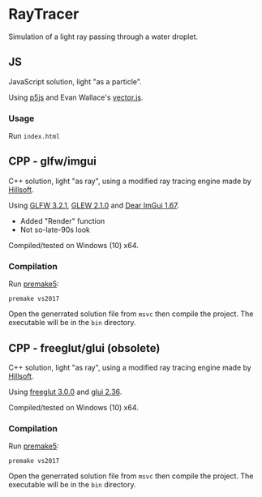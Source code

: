 # RayTracer

Simulation of a light ray passing through a water droplet.

## JS
JavaScript solution, light "as a particle".

Using [p5js](https://p5js.org) and Evan Wallace's [vector.js](https://github.com/evanw/lightgl.js).

### Usage
Run ```index.html```

## CPP - glfw/imgui
C++ solution, light "as ray", using a modified ray tracing engine made by [Hillsoft](https://github.com/Hillsoft/Raytracer-Tutorial).

Using [GLFW 3.2.1](https://www.glfw.org), [GLEW 2.1.0](http://glew.sourceforge.net) and [Dear ImGui 1.67](https://github.com/ocornut/imgui).

+ Added "Render" function
+ Not so-late-90s look

Compiled/tested on Windows (10) x64.

### Compilation
Run [premake5](https://premake.github.io):

```premake vs2017```

Open the generrated solution file from ```msvc``` then compile the project.
The executable will be in the ```bin``` directory.

## CPP - freeglut/glui (obsolete)
C++ solution, light "as ray", using a modified ray tracing engine made by [Hillsoft](https://github.com/Hillsoft/Raytracer-Tutorial).

Using [freeglut 3.0.0](http://freeglut.sourceforge.net/index.php#download) and [glui 2.36](https://sourceforge.net/projects/glui/).

Compiled/tested on Windows (10) x64.

### Compilation
Run [premake5](https://premake.github.io):

```premake vs2017```

Open the generrated solution file from ```msvc``` then compile the project.
The executable will be in the ```bin``` directory.
